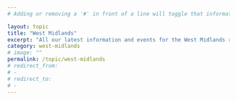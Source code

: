 ```yaml
---
# Adding or removing a '#' in front of a line will toggle that information off and on from being processed. 

layout: topic
title: "West Midlands"
excerpt: "All our latest information and events for the West Midlands region."
category: west-midlands
# image: ""
permalink: /topic/west-midlands
# redirect_from: 
# - 
# redirect_to: 
# - 
---
```


